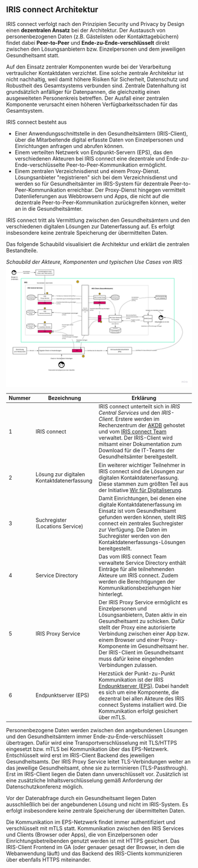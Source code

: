 ## IRIS connect Architektur

IRIS connect verfolgt nach den Prinzipien Security und Privacy by Design einen **dezentralen Ansatz** bei der Architektur. Der Austausch von personenbezogenen Daten (z.B. Gästelisten oder Kontakttagebüchern) findet dabei **Peer-to-Peer** und **Ende-zu-Ende-verschlüsselt** direkt zwischen den Lösungsanbietern bzw. Einzelpersonen und dem jeweiligen Gesundheitsamt statt. 

Auf den Einsatz zentraler Komponenten wurde bei der Verarbeitung vertraulicher Kontaktdaten verzichtet. Eine solche zentrale Architektur ist nicht nachhaltig, weil damit höhere Risiken für Sicherheit, Datenschutz und Robustheit des Gesamtsystems verbunden sind. Zentrale Datenhaltung ist grundsätzlich anfälliger für Datenpannen, die gleichzeitig einen ausgeweiteten Personenkreis betreffen. Der Ausfall einer zentralen Komponente verursacht einen höheren Verfügbarkeitsschaden für das Gesamtsystem.

IRIS connect besteht aus
* Einer Anwendungsschnittstelle in den Gesundheitsämtern (IRIS-Client), über die Mitarbeitende digital erfasste Daten von Einzelpersonen und Einrichtungen anfragen und abrufen können.
* Einem verteilten Netzwerk von Endpunkt-Servern (EPS), das den verschiedenen Akteuren bei IRIS connect eine dezentrale und Ende-zu-Ende-verschlüsselte Peer-to-Peer-Kommunikation ermöglicht.
* Einem zentralen Verzeichnisdienst und einem Proxy-Dienst. Lösungsanbieter "registrieren" sich bei dem Verzeichnisdienst und werden so für Gesundheitsämter im IRIS-System für dezentrale Peer-to-Peer-Kommunikation erreichbar. Der Proxy-Dienst hingegen vermittelt Datenlieferungen aus Webbrowsern und Apps, die nicht auf die dezentrale Peer-to-Peer-Kommunikation zurückgreifen können, weiter an in die Gesundheitsämter.

IRIS connect tritt als Vermittlung zwischen den Gesundheitsämtern und den verschiedenen digitalen Lösungen zur Datenerfassung auf.
Es erfolgt insbesondere keine zentrale Speicherung der übermittelten Daten.

Das folgende Schaubild visualisiert die Architektur und erklärt die zentralen Bestandteile.

*Schaubild der Akteure, Komponenten und typischen Use Cases von IRIS*
![IRIS C2 Architektur](images/IRIS-C2-with-EPS.jpg)

| Nummer | Bezeichnung | Erklärung |
| --- | --- | --- |
|1| IRIS connect | IRIS connect unterteilt sich in *IRIS Central Services* und den *IRIS-Client*. Erstere werden im Rechenzentrum der [AKDB](https://www.akdb.de/) gehostet und vom [IRIS connect Team](https://github.com/iris-connect) verwaltet. Der IRIS-Client wird mitsamt einer Dokumentation zum Download für die IT-Teams der Gesundheitsämter bereitgestellt. |
|2| Lösung zur digitalen Kontaktdatenerfassung| Ein weiterer wichtiger Teilnehmer in IRIS connect sind die Lösungen zur digitalen Kontaktdatenerfassung. Diese stammen zum größten Teil aus der Initiative [Wir für Digitaliserung](https://www.wirfuerdigitalisierung.de/). |
|3| Suchregister <br /> (Locations Service) | Damit Einrichtungen, bei denen eine digitale Kontaktdatenerfassung im Einsatz ist vom Gesundheitsamt gefunden werden können, stellt IRIS connect ein zentrales Suchregister zur Verfügung. Die Daten im Suchregister werden von den Kontaktdatenerfassungs-Lösungen bereitgestellt. |
|4| Service Directory | Das vom IRIS connect Team verwaltete Service Directory enthält Einträge für alle teilnehmenden Akteure um IRIS connect. Zudem werden die Berechtigungen der Kommunikationsbeziehungen hier hinterlegt. |
|5| IRIS Proxy Service | Der IRIS Proxy Service ermöglicht es Einzelpersonen und Lösungsanbietern, Daten aktiv in ein Gesundheitsamt zu schicken. Dafür stellt der Proxy eine autorisierte Verbindung zwischen einer App bzw. einem Browser und einer Proxy-Komponente im Gesundheitsamt her. Der IRIS-Client im Gesundheitsamt muss dafür keine eingehenden Verbindungen zulassen. |
|6| Endpunktserver (EPS)| Herzstück der Punkt-zu-Punkt Kommunikation ist der IRIS [Endpunktserver (EPS)](https://github.com/iris-connect/eps/blob/master/README.md). Dabei handelt es sich um eine Komponente, die dezentral bei allen Akteure des IRIS connect Systems installiert wird. Die Kommunikation erfolgt gesichert über mTLS. |

Personenbezogene Daten werden zwischen den angebundenen Lösungen und den Gesundheitsämtern immer Ende-zu-Ende-verschlüsselt übertragen.
Dafür wird eine Transportverschlüsselung mit TLS/HTTPS eingesetzt bzw. mTLS bei Kommunikation über das EPS-Netzwerk.
Entschlüsselt wird erst im IRIS-Client Backend des jeweiligen Gesundheitsamts. Der IRIS Proxy Service leitet TLS-Verbindungen weiter an das jeweilige Gesundheitsamt, ohne sie zu terminieren (TLS-Passthrough).
Erst im IRIS-Client liegen die Daten dann unverschlüsselt vor.
Zusätzlich ist eine zusätzliche Inhaltsverschlüsselung gemäß Anforderung der Datenschutzkonferenz möglich.

Vor der Datenabfrage durch ein Gesundheitsamt liegen Daten ausschließlich bei der angebundenen Lösung und nicht im IRIS-System.
Es erfolgt insbesondere keine zentrale Speicherung der übermittelten Daten.

Die Kommunikation im EPS-Netzwerk findet immer authentifiziert und verschlüsselt mit mTLS statt. 
Kommunikation zwischen den IRIS Services und Clients (Browser oder Apps), die von Einzelpersonen oder Einrichtungsbetreibenden genutzt werden ist mit HTTPS gesichert.
Das IRIS-Client Frontend im GA (oder genauer gesagt der Browser, in dem die Webanwendung läuft) und das Backend des IRIS-Clients kommunizieren über ebenfalls HTTPS miteinander.
